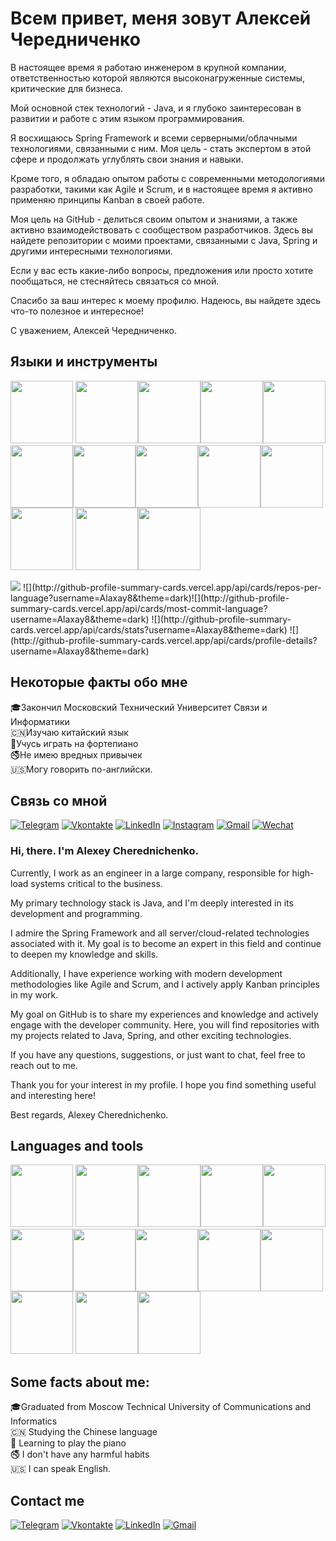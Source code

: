 # Всем привет, меня зовут Алексей Чередниченко

В настоящее время я работаю инженером в крупной компании, ответственностью которой являются высоконагруженные системы, критические для бизнеса.

Мой основной стек технологий - Java, и я глубоко заинтересован в развитии и работе с этим языком программирования.

Я восхищаюсь Spring Framework и всеми серверными/облачными технологиями, связанными с ним. Моя цель - стать экспертом в этой сфере и продолжать углублять свои знания и навыки.

Кроме того, я обладаю опытом работы с современными методологиями разработки, такими как Agile и Scrum, и в настоящее время я активно применяю принципы Kanban в своей работе.

Моя цель на GitHub - делиться своим опытом и знаниями, а также активно взаимодействовать с сообществом разработчиков. Здесь вы найдете репозитории с моими проектами, связанными с Java, Spring и другими интересными технологиями.

Если у вас есть какие-либо вопросы, предложения или просто хотите пообщаться, не стесняйтесь связаться со мной.

Спасибо за ваш интерес к моему профилю. Надеюсь, вы найдете здесь что-то полезное и интересное!

С уважением,
Алексей Чередниченко.







## Языки и инструменты

<img src="https://cdn.jsdelivr.net/gh/devicons/devicon/icons/java/java-original-wordmark.svg" width="100" height="100" /> <img src="https://cdn.jsdelivr.net/gh/devicons/devicon/icons/spring/spring-original-wordmark.svg" width="100" height="100" /><img src="https://cdn.jsdelivr.net/gh/devicons/devicon/icons/intellij/intellij-original-wordmark.svg" width="100" height="100" /><img src="https://cdn.jsdelivr.net/gh/devicons/devicon/icons/linux/linux-original.svg" width="100" height="100" /><img src="https://cdn.jsdelivr.net/gh/devicons/devicon/icons/postgresql/postgresql-plain-wordmark.svg" width="100" height="100"/><img src="https://cdn.jsdelivr.net/gh/devicons/devicon/icons/apachekafka/apachekafka-original-wordmark.svg" width="100" height="100"/><img src="https://cdn.jsdelivr.net/gh/devicons/devicon/icons/nginx/nginx-original.svg" width="100" height="100"/><img src="https://cdn.jsdelivr.net/gh/devicons/devicon/icons/redis/redis-plain-wordmark.svg" width="100" height="100" /><img src="https://cdn.jsdelivr.net/gh/devicons/devicon/icons/grafana/grafana-original-wordmark.svg" width="100" height="100" /><img src="https://cdn.jsdelivr.net/gh/devicons/devicon/icons/vim/vim-plain.svg" width="100" height="100" /><img src="https://cdn.jsdelivr.net/gh/devicons/devicon/icons/python/python-original-wordmark.svg" width="100" height="100" /> <img src="https://cdn.jsdelivr.net/gh/devicons/devicon/icons/jira/jira-original-wordmark.svg" width="100" height="100" /><img src="https://cdn.jsdelivr.net/gh/devicons/devicon/icons/confluence/confluence-original-wordmark.svg" width="100" height="100" />


<img src="https://www.codewars.com/users/Alaxay8/badges/large"/>
![](http://github-profile-summary-cards.vercel.app/api/cards/repos-per-language?username=Alaxay8&theme=dark)![](http://github-profile-summary-cards.vercel.app/api/cards/most-commit-language?username=Alaxay8&theme=dark)
![](http://github-profile-summary-cards.vercel.app/api/cards/stats?username=Alaxay8&theme=dark)
![](http://github-profile-summary-cards.vercel.app/api/cards/profile-details?username=Alaxay8&theme=dark)





## Некоторые факты обо мне
🎓Закончил Московский Технический Университет Связи и Информатики\
🇨🇳Изучаю китайский язык\
🎹Учусь играть на фортепиано\
🚭Не имею вредных привычек\
🇺🇸Могу говорить по-английски.






## Связь со мной
[![Telegram](https://img.shields.io/badge/-Telegram-090909?style=for-the-badge&logo=telegram&logoColor=27A0D9)](https://t.me/alaxay)
[![Vkontakte](https://img.shields.io/badge/-Vkontakte-090909?style=for-the-badge&logo=Vk&logoColor=4F7DB3)](https://vk.com/alaxay)
[![LinkedIn](https://img.shields.io/badge/-LinkedIn-090909?style=for-the-badge&logo=linkedin&logoColor=007BB6)](https://www.linkedin.com/in/alexey-cherednichenko-b7b61b174/)
[![Instagram](https://img.shields.io/badge/-instagram-090909?style=for-the-badge&logo=instagram&logoColor=007BB6)](https://instagram.com/alaxay8/)
[![Gmail](https://img.shields.io/badge/-gmail-090909?style=for-the-badge&logo=gmail&logoColor=#8B0000)](mailto:alaxay8@gmail.com)
[![Wechat](https://img.shields.io/badge/-wechat-090909?style=for-the-badge&logo=wechat&logoColor=#8B0000)](https://msngr.link/wc/alaxay8)







### Hi, there. I'm Alexey Cherednichenko.

Currently, I work as an engineer in a large company, responsible for high-load systems critical to the business.

My primary technology stack is Java, and I'm deeply interested in its development and programming.

I admire the Spring Framework and all server/cloud-related technologies associated with it. My goal is to become an expert in this field and continue to deepen my knowledge and skills.

Additionally, I have experience working with modern development methodologies like Agile and Scrum, and I actively apply Kanban principles in my work.

My goal on GitHub is to share my experiences and knowledge and actively engage with the developer community. Here, you will find repositories with my projects related to Java, Spring, and other exciting technologies.

If you have any questions, suggestions, or just want to chat, feel free to reach out to me.

Thank you for your interest in my profile. I hope you find something useful and interesting here!

Best regards,
Alexey Cherednichenko.

## Languages and tools

<img src="https://cdn.jsdelivr.net/gh/devicons/devicon/icons/java/java-original-wordmark.svg" width="100" height="100" /> <img src="https://cdn.jsdelivr.net/gh/devicons/devicon/icons/spring/spring-original-wordmark.svg" width="100" height="100" /><img src="https://cdn.jsdelivr.net/gh/devicons/devicon/icons/intellij/intellij-original-wordmark.svg" width="100" height="100" /><img src="https://cdn.jsdelivr.net/gh/devicons/devicon/icons/linux/linux-original.svg" width="100" height="100" /><img src="https://cdn.jsdelivr.net/gh/devicons/devicon/icons/postgresql/postgresql-plain-wordmark.svg" width="100" height="100"/><img src="https://cdn.jsdelivr.net/gh/devicons/devicon/icons/apachekafka/apachekafka-original-wordmark.svg" width="100" height="100"/><img src="https://cdn.jsdelivr.net/gh/devicons/devicon/icons/nginx/nginx-original.svg" width="100" height="100"/><img src="https://cdn.jsdelivr.net/gh/devicons/devicon/icons/redis/redis-plain-wordmark.svg" width="100" height="100" /><img src="https://cdn.jsdelivr.net/gh/devicons/devicon/icons/grafana/grafana-original-wordmark.svg" width="100" height="100" /><img src="https://cdn.jsdelivr.net/gh/devicons/devicon/icons/vim/vim-plain.svg" width="100" height="100" /><img src="https://cdn.jsdelivr.net/gh/devicons/devicon/icons/python/python-original-wordmark.svg" width="100" height="100" /> <img src="https://cdn.jsdelivr.net/gh/devicons/devicon/icons/jira/jira-original-wordmark.svg" width="100" height="100" /><img src="https://cdn.jsdelivr.net/gh/devicons/devicon/icons/confluence/confluence-original-wordmark.svg" width="100" height="100" />


## Some facts about me:

🎓Graduated from Moscow Technical University of Communications and Informatics\
🇨🇳 Studying the Chinese language\
🎹 Learning to play the piano\
🚭 I don't have any harmful habits\
🇺🇸 I can speak English.


## Contact me
[![Telegram](https://img.shields.io/badge/-Telegram-090909?style=for-the-badge&logo=telegram&logoColor=27A0D9)](https://t.me/alaxay)
[![Vkontakte](https://img.shields.io/badge/-Vkontakte-090909?style=for-the-badge&logo=Vk&logoColor=4F7DB3)](https://vk.com/alaxay)
[![LinkedIn](https://img.shields.io/badge/-LinkedIn-090909?style=for-the-badge&logo=linkedin&logoColor=007BB6)](https://www.linkedin.com/in/alexey-cherednichenko-b7b61b174/)
[![Gmail](https://img.shields.io/badge/-gmail-090909?style=for-the-badge&logo=gmail&logoColor=#8B0000)](mailto:alaxay8@gmail.com)

